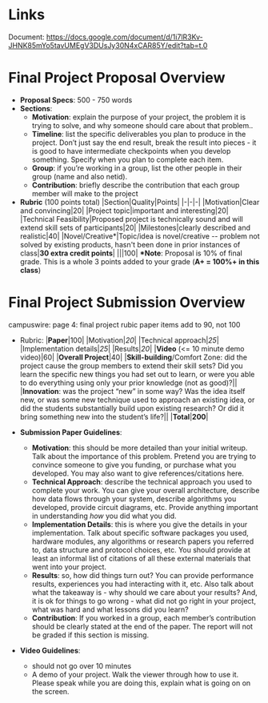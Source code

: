 
# Links
Document: https://docs.google.com/document/d/1i7lR3Kv-JHNK85mYo5tavUMEgV3DUsJy30N4xCAR85Y/edit?tab=t.0

# Final Project Proposal Overview
- **Proposal Specs**: 500 - 750 words
- **Sections**:
	- **Motivation**: explain the purpose of your project, the problem it is trying to solve, and why someone should care about that problem..
	- **Timeline**: list the specific deliverables you plan to produce in the project. Don’t just say the end result, break the result into pieces - it is good to have intermediate checkpoints when you develop something. Specify when you plan to complete each item.
	- **Group**: if you’re working in a group, list the other people in their group (name and also netid).
	- **Contribution**: briefly describe the contribution that each group member will make to the project
- **Rubric** (100 points total)
|Section|Quality|Points|
|-|-|-|
|Motivation|Clear and convincing|20|
|Project topic|important and interesting|20|
|Technical Feasibility|Proposed project is technically sound and will extend skill sets of participants|20|
|Milestones|clearly described and realistic|40|
|Novel/Creative*|Topic/idea is novel/creative -- problem not solved by existing products, hasn't been done in prior instances of class|**30 extra credit points**|
|||100|
**\*Note**: Proposal is 10% of final grade. This is a whole 3 points added to your grade (**A+ = 100%+ in this class**)

# Final Project Submission Overview
campuswire: page 4: final project rubic paper items add to 90, not 100
- Rubric:
|**Paper**|100|
|Motivation|*20*|
|Technical approach|*25*|
|Implementation details|*25*|
|Results|*20*|
|**Video** (<= 10 minute demo video)|60|
|**Overall Project**|40|
|**Skill-building**/Comfort Zone: did the project cause the group members to extend their skill sets? Did you learn the specific new things you had set out to learn, or were you able to do everything using only your prior knowledge (not as good)?||
|**Innovation**: was the project “new” in some way? Was the idea itself new, or was some new technique used to approach an existing idea, or did the students substantially build upon existing research? Or did it bring something new into the student’s life?||
|**Total**|**200**|

- **Submission Paper Guidelines**:
	- **Motivation**: this should be more detailed than your initial writeup. Talk about the importance of this problem. Pretend you are trying to convince someone to give you funding, or purchase what you developed. You may also want to give references/citations here.
	- **Technical Approach**: describe the technical approach you used to complete your work. You can give your overall architecture, describe how data flows through your system, describe algorithms you developed, provide circuit diagrams, etc. Provide anything important in understanding *how* you did what you did.
	- **Implementation Details**: this is where you give the details in your implementation. Talk about specific software packages you used, hardware modules, any algorithms or research papers you referred to, data structure and protocol choices, etc. You should provide at least an informal list of citations of all these external materials that went into your project.
	- **Results**: so, how did things turn out? You can provide performance results, experiences you had interacting with it, etc. Also talk about what the takeaway is - why should we care about your results? And, it is ok for things to go wrong - what did not go right in your project, what was hard and what lessons did you learn?
	- **Contribution**: If you worked in a group, each member’s contribution should be clearly stated at the end of the paper. The report will not be graded if this section is missing.
- **Video Guidelines**:
	- should not go over 10 minutes
	- A demo of your project. Walk the viewer through how to use it. Please speak while you are doing this, explain what is going on on the screen.